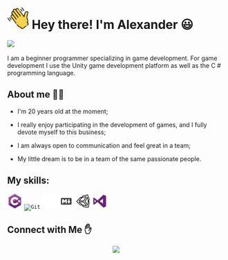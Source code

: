 
# <img src="https://github.com/AnkLive/AnkLive/blob/main/assets/handWave.png" width="50"> Hey there! I'm Alexander :smiley: 
<img src="https://github.com/AnkLive/AnkLive/blob/main/assets/gif_image.gif">

I am a beginner programmer specializing in game development. For game development I use the Unity game development platform as well as the C # programming language.

## About me :man_technologist:

- I'm 20 years old at the moment;

- I really enjoy participating in the development of games, and I fully devote myself to this business;

- I am always open to communication and feel great in a team;

- My little dream is to be in a team of the same passionate people.

## My skills:

<code><img height="35" alt="CSharp" title="CSharp" src="https://github.com/AnkLive/AnkLive/blob/main/assets/CSharp.png"></code>
<code><img height="35" alt="Git" title="Git" src="https://git-scm.com/images/logos/downloads/Git-Icon-1788C.png"></code>
<code><img height="35" alt="GitHub" title="GitHub" src="https://github.com/AnkLive/AnkLive/blob/main/assets/github.png"></code>
<code><img height="35" alt="Markdown" title="Markdown" src="https://github.com/AnkLive/AnkLive/blob/main/assets/markdown.png"></code>
<code><img height="35" alt="Unity" title="Unity" src="https://github.com/AnkLive/AnkLive/blob/main/assets/unity.png"></code>
<code><img height="35" alt="VSCode" title="VSCode" src="https://github.com/AnkLive/AnkLive/blob/main/assets/vsCode.png"></code>

## Connect with Me :hand:
<p align="center">
<a href="https://bionqine@gmail.com"><img src="https://img.shields.io/badge/-gmail-EA4335?style=flat&logo=gmail&logoColor=white"/></a>
<p\>